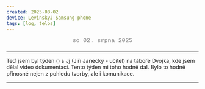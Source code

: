 ```yaml
---
created: 2025-08-02
device: LevinskyJ Samsung phone
tags: [log, telos]
---
```


<div style="text-align: center; color: gray; font-size: 1.1em; margin-bottom: 20px; font-family: Courier New">
  so 02. srpna 2025
</div>

---

Teď jsem byl týden () s Jj (Jiří Janecký - učitel) na táboře Dvojka, kde jsem dělal video dokumentaci. Tento týden mi toho hodně dal. Bylo to hodně přínosné nejen z pohledu tvorby, ale i komunikace.

---
